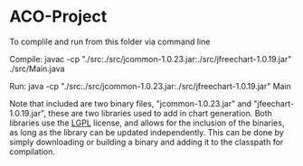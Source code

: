 # ACO-Project

To complile and run from this folder via command line

Compile: 
javac -cp "./src:./src/jcommon-1.0.23.jar:./src/jfreechart-1.0.19.jar" ./src/Main.java

Run: 
java -cp "./src:./src/jcommon-1.0.23.jar:./src/jfreechart-1.0.19.jar" Main

Note that included are two binary files, "jcommon-1.0.23.jar" and "jfeechart-1.0.19.jar", these are two libraries used to add in
chart generation. Both libraries use the [LGPL](http://www.gnu.org/licenses/lgpl.html) license, and allows for the inclusion of the
binaries, as long as the library can be updated independently. This can be done by simply downloading or building a binary and adding
it to the classpath for compilation. 
